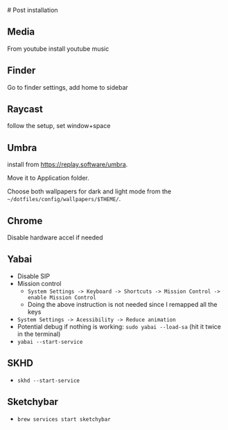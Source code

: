 # Post installation

## Media

From youtube install youtube music


## Finder

Go to finder settings, add home to sidebar

## Raycast

follow the setup, set window+space

## Umbra

install from https://replay.software/umbra.

Move it to Application folder.

Choose both wallpapers for dark and light mode from the `~/dotfiles/config/wallpapers/$THEME/`.

## Chrome

Disable hardware accel if needed

## Yabai

- Disable SIP
- Mission control
  - `System Settings -> Keyboard -> Shortcuts -> Mission Control -> enable Mission Control`
  - Doing the above instruction is not needed since I remapped all the keys
- `System Settings -> Acessibility -> Reduce animation`
- Potential debug if nothing is working: `sudo yabai --load-sa` (hit it twice in the terminal)
- `yabai --start-service`

## SKHD

- `skhd --start-service`

## Sketchybar

- `brew services start sketchybar`
